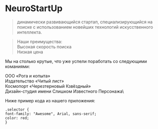 # NeuroStartUp
>  динамически развивающийся стартап,
специализирующийся на поиске с использованием новейших
технологий искусственного интеллекта.

>Наши преимущества:\
Высокая скорость поиска\
Низкая цена

Мы на столько крутые, что уже успели поработать со следующими команиями:

ООО «Рога и копыта»\
Издательство «Читый лист»\
Космопорт «Черезтерновый Кзвёздный»\
Дизайн-студия имени Слишком Известного Персонажа\

Ниже пример кода из нашего приложения:
~~~ jql
.selector {
font-family: "Awesome", Arial, sans-serif;
color: red;
}
~~~